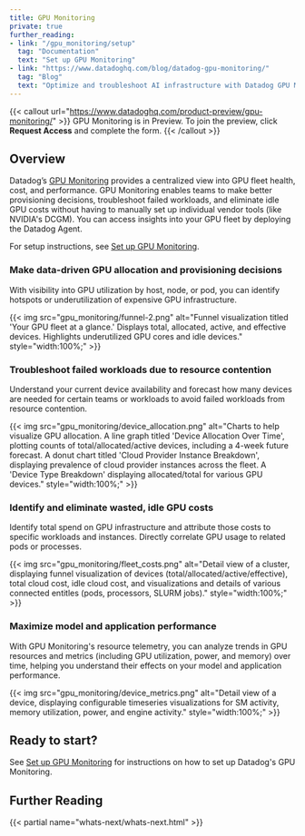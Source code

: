 ```yaml
---
title: GPU Monitoring
private: true
further_reading:
- link: "/gpu_monitoring/setup"
  tag: "Documentation"
  text: "Set up GPU Monitoring"
- link: "https://www.datadoghq.com/blog/datadog-gpu-monitoring/"
  tag: "Blog"
  text: "Optimize and troubleshoot AI infrastructure with Datadog GPU Monitoring"
---
```


{{< callout url="https://www.datadoghq.com/product-preview/gpu-monitoring/" >}}
GPU Monitoring is in Preview. To join the preview, click <strong>Request Access</strong> and complete the form.
{{< /callout >}} 

## Overview
Datadog’s [GPU Monitoring][1] provides a centralized view into GPU fleet health, cost, and performance. GPU Monitoring enables teams to make better provisioning decisions, troubleshoot failed workloads, and eliminate idle GPU costs without having to manually set up individual vendor tools (like NVIDIA's DCGM). You can access insights into your GPU fleet by deploying the Datadog Agent.

For setup instructions, see [Set up GPU Monitoring][2].

### Make data-driven GPU allocation and provisioning decisions
With visibility into GPU utilization by host, node, or pod, you can identify hotspots or underutilization of expensive GPU infrastructure.

{{< img src="gpu_monitoring/funnel-2.png" alt="Funnel visualization titled 'Your GPU fleet at a glance.' Displays total, allocated, active, and effective devices. Highlights underutilized GPU cores and idle devices." style="width:100%;" >}}

### Troubleshoot failed workloads due to resource contention
Understand your current device availability and forecast how many devices are needed for certain teams or workloads to avoid failed workloads from resource contention.

{{< img src="gpu_monitoring/device_allocation.png" alt="Charts to help visualize GPU allocation. A line graph titled 'Device Allocation Over Time', plotting counts of total/allocated/active devices, including a 4-week future forecast. A donut chart titled 'Cloud Provider Instance Breakdown', displaying prevalence of cloud provider instances across the fleet. A 'Device Type Breakdown' displaying allocated/total for various GPU devices." style="width:100%;" >}}

### Identify and eliminate wasted, idle GPU costs
Identify total spend on GPU infrastructure and attribute those costs to specific workloads and instances. Directly correlate GPU usage to related pods or processes.

{{< img src="gpu_monitoring/fleet_costs.png" alt="Detail view of a cluster, displaying funnel visualization of devices (total/allocated/active/effective), total cloud cost, idle cloud cost, and visualizations and details of various connected entitles (pods, processors, SLURM jobs)." style="width:100%;" >}}

### Maximize model and application performance
With GPU Monitoring's resource telemetry, you can analyze trends in GPU resources and metrics (including GPU utilization, power, and memory) over time, helping you understand their effects on your model and application performance.

{{< img src="gpu_monitoring/device_metrics.png" alt="Detail view of a device, displaying configurable timeseries visualizations for SM activity, memory utilization, power, and engine activity." style="width:100%;" >}}

## Ready to start?

See [Set up GPU Monitoring][2] for instructions on how to set up Datadog's GPU Monitoring.

## Further Reading

{{< partial name="whats-next/whats-next.html" >}}

[1]: https://app.datadoghq.com/gpu-monitoring
[2]: /gpu_monitoring/setup
[3]: /gpu_monitoring/summary
[4]: /gpu_monitoring/fleet/?tab=clustersidepanel
